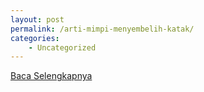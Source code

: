 ```yaml
---
layout: post
permalink: /arti-mimpi-menyembelih-katak/
categories:
    - Uncategorized
---
```


[Baca Selengkapnya](/03)